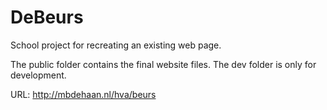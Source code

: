 # DeBeurs
 School project for recreating an existing web page. 

The public folder contains the final website files.
The dev folder is only for development.

URL: http://mbdehaan.nl/hva/beurs
